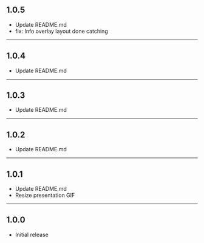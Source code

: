 ## 1.0.5

- Update README.md
- fix: Info overlay layout done catching

---

## 1.0.4

- Update README.md

---

## 1.0.3

- Update README.md

---

## 1.0.2

- Update README.md

---

## 1.0.1

- Update README.md
- Resize presentation GIF

---

## 1.0.0

- Initial release